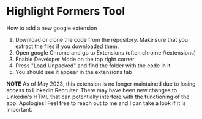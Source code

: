 # Highlight Formers Tool

How to add a new google extension
1. Download or clone the code from the repository. Make sure that you extract the files if you downloaded them.
2. Open google Chrome and go to Extensions (often chrome://extensions)
3. Enable Developer Mode on the top right corner
4. Press "Load Unpacked" and find the folder with the code in it
5. You should see it appear in the extensions tab

****NOTE****
As of May 2023, this extension is no longer maintained due to losing access to Linkedin Recruiter. There may have been new changes to Linkedin's HTML that can potentially interfere with the functioning of the app. Apologies! Feel free to reach out to me and I can take a look if it is important.
